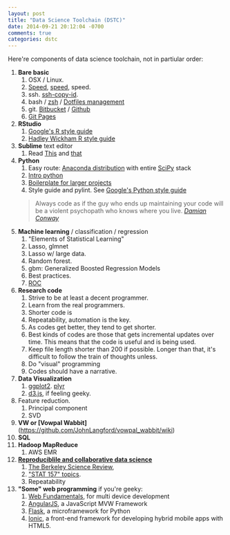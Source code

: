 ```yaml
---
layout: post
title: "Data Science Toolchain (DSTC)"
date: 2014-09-21 20:12:04 -0700
comments: true
categories: dstc
---
```


Here're components of data science toolchain, not in partiular order:

1. **Bare basic**
    1. OSX / Linux. 
    1. [Speed](http://support.apple.com/kb/ht1343), [speed](http://ss64.com/bash/syntax-keyboard.html), speed.
    1. ssh. [ssh-copy-id](https://news.ycombinator.com/item?id=1938884).
    1. bash / [zsh](https://github.com/robbyrussell/oh-my-zsh) / [Dotfiles management](http://dotfiles.github.io/)
    1. git. [Bitbucket](https://bitbucket.org/) / [Github](https://github.com/)
    1. [Git Pages](https://pages.github.com/)
1. **RStudio**
    1. [Google's R style guide](https://google-styleguide.googlecode.com/svn/trunk/Rguide.xml)
    1. [Hadley Wickham R style guide](http://r-pkgs.had.co.nz/style.html)
1. **Sublime** text editor 
    1. Read [This](https://developers.google.com/web/fundamentals/tools/setup/editor) and [that](http://robdodson.me/blog/2012/06/23/sublime-text-2-tips-and-shortcuts/)
1. **Python**
    1. Easy route: [Anaconda distribution](http://continuum.io/downloads) with entire [SciPy](http://www.scipy.org/) stack
    1. [Intro python](https://developers.google.com/edu/python/introduction)
    1. [Boilerplate for larger projects](https://github.com/konstantint/python-boilerplate-template)
    1. Style guide and pylint. See [Google's Python style guide](https://google-styleguide.googlecode.com/svn/trunk/pyguide.html)
    > Always code as if the guy who ends up maintaining your code will be a violent psychopath who knows where you live. 
    <cite>[Damian Conway](http://stackoverflow.com/questions/876089/who-wrote-this-programing-saying-always-code-as-if-the-guy-who-ends-up-maintai)</cite>
1. **Machine learning** / classification / regression
    1. "Elements of Statistical Learning"
    1. Lasso, glmnet
    1. Lasso w/ large data. 
    1. Random forest. 
    1. gbm: Generalized Boosted Regression Models
    1. Best practices. 
    1. [ROC](http://rocr.bioinf.mpi-sb.mpg.de/)
1. **Research code**
    1. Strive to be at least a decent programmer.
    1. Learn from the real programmers.
    1. Shorter code is 
    1. Repeatability, automation is the key.
    1. As codes get better, they tend to get shorter.
    1. Best kinds of codes are those that gets incremental updates over time. This means that the code is useful and is being used.
    1. Keep file length shorter than 200 if possible. Longer than that, it's difficult to follow the train of thoughts unless.
    1. Do "visual" programming
    1. Codes should have a narrative.
7. **Data Visualization**
    1. [ggplot2](ggplot2.org). [plyr](http://courses.had.co.nz/11-rice/)
    1. [d3.js](http://d3js.org/), if feeling geeky.
7. Feature reduction. 
    1. Principal component
    1. SVD
1. **VW or [Vowpal Wabbit]**(https://github.com/JohnLangford/vowpal_wabbit/wiki)
1. **SQL**
1. **Hadoop MapReduce**
    1. AWS EMR
1. **[Reproduciblile and collaborative data science](https://www.google.com/search?q=Reproducible+and+Collaborative+Data+Science&oq=Reproducible+and+Collaborative+Data+Science&aqs=chrome..69i57j69i61.407j0j4&sourceid=chrome&es_sm=91&ie=UTF-8)**
    1. [The Berkeley Science Review](http://berkeleysciencereview.com/reproducible-collaborative-data-science/), 
    1. ["STAT 157" topics](https://github.com/stat157/fall-2013/blob/master/topic-sketch.md). 
    1. Repeatability
1. **"Some" web programming** if you're geeky:
    1. [Web Fundamentals](https://developers.google.com/web/fundamentals/), for multi device development
    1. [AngularJS](https://angularjs.org/), a JavaScript MVW Framework
    1. [Flask](http://flask.pocoo.org/), a microframework for Python
    1. [Ionic](http://ionicframework.com/), a front-end framework for developing hybrid mobile apps with HTML5.

